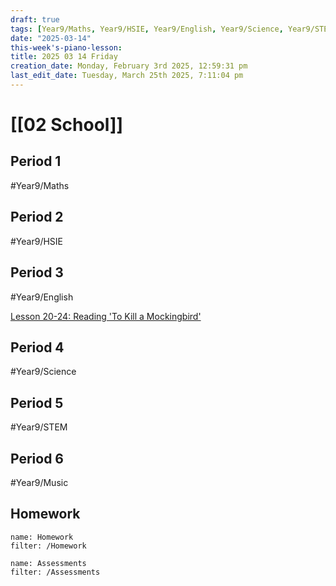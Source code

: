 ```yaml
---
draft: true
tags: [Year9/Maths, Year9/HSIE, Year9/English, Year9/Science, Year9/STEM, Year9/Music]
date: "2025-03-14"
this-week's-piano-lesson: 
title: 2025 03 14 Friday
creation_date: Monday, February 3rd 2025, 12:59:31 pm
last_edit_date: Tuesday, March 25th 2025, 7:11:04 pm
---
```


# [[02 School]]

## Period 1

#Year9/Maths

## Period 2

#Year9/HSIE

## Period 3

#Year9/English

[Lesson 20-24: Reading 'To Kill a Mockingbird'](https://classroom.google.com/c/NzQyMDEwNTQ1NDIx/m/NzU4NTA4MTIxMTYw/details)

## Period 4

#Year9/Science

## Period 5

#Year9/STEM

## Period 6

#Year9/Music

## Homework

```todoist
name: Homework
filter: /Homework
```

```todoist
name: Assessments
filter: /Assessments
```

